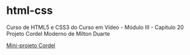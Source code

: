 # html-css
Curso de HTML5 e CSS3 do Curso em Vídeo - Módulo III - Capítulo 20
Projeto Cordel Moderno de Milton Duarte

<a href="https://viniciusm0raes.github.io/projeto-cordel/index.html" target="_blank"> Mini-projeto Cordel</a>

